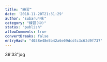```yaml
---
title: "練習"
date: '2018-11-20T21:31:29'
author: "subaru44k"
category: "練習(中)"
status: "publish"
allowComments: true
convertBreaks: false
entryHash: "4038e48e5b42a6e09dcd4c3c62d9f737"
---
```

39'33"jog
